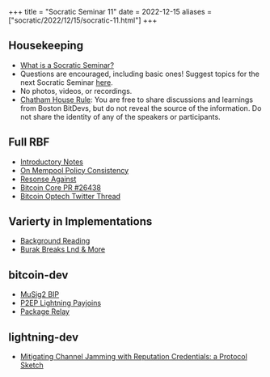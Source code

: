 +++
title = "Socratic Seminar 11"
date = 2022-12-15
aliases = ["socratic/2022/12/15/socratic-11.html"]
+++

## Housekeeping

- [What is a Socratic Seminar?](https://bitdevs.org/about#socratic-seminars)
- Questions are encouraged, including basic ones! Suggest topics for the next Socratic Seminar [here](https://github.com/0xBEEFCAF3/bostonbitdevs/issues/new).
- No photos, videos, or recordings.
- [Chatham House Rule](https://www.chathamhouse.org/about-us/chatham-house-rule): You are free to share discussions and learnings from Boston BitDevs, but do not reveal the source of the information. Do not share the identity of any of the speakers or participants.

## Full RBF

- [Introductory Notes](https://github.com/glozow/bitcoin-notes/blob/full-rbf/full-rbf.md)
- [On Mempool Policy Consistency](https://lists.linuxfoundation.org/pipermail/bitcoin-dev/2022-October/021116.html)
- [Resonse Against](https://www.mail-archive.com/bitcoin-dev@lists.linuxfoundation.org/msg12130.html)
- [Bitcoin Core PR #26438](https://github.com/bitcoin/bitcoin/pull/26438)
- [Bitcoin Optech Twitter Thread](https://twitter.com/bitcoinoptech/status/1585241693992820736?s=20&t=YV5_-Estm4kz7xSfhcpzzA)

## Varierty in Implementations

- [Background Reading](https://petertodd.org/2016/multiple-implementations-consensus-systems)
- [Burak Breaks Lnd & More](https://twitter.com/brqgoo/status/1587397646125260802?s=46&t=ees6gQ0q1gXw9i89Iv_TyQ)

## bitcoin-dev

- [MuSig2 BIP](https://lists.linuxfoundation.org/pipermail/bitcoin-dev/2022-November/021159.html)
- [P2EP Lightning Payjoins](https://lists.linuxfoundation.org/pipermail/bitcoin-dev/2022-November/021180.html)
- [Package Relay](https://lists.linuxfoundation.org/pipermail/bitcoin-dev/2022-November/021140.html)

## lightning-dev

- [Mitigating Channel Jamming with Reputation Credentials: a Protocol Sketch](https://lists.linuxfoundation.org/pipermail/lightning-dev/2022-November/003754.html)
